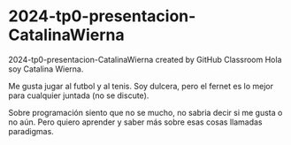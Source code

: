 # 2024-tp0-presentacion-CatalinaWierna
2024-tp0-presentacion-CatalinaWierna created by GitHub Classroom
Hola soy Catalina Wierna. 

Me gusta jugar al futbol y al tenis. Soy dulcera, pero el fernet es lo mejor para cualquier juntada (no se discute). 

Sobre programación siento que no se mucho, no sabria decir si me gusta o no aún. Pero quiero aprender y saber más sobre esas cosas llamadas paradigmas. 
